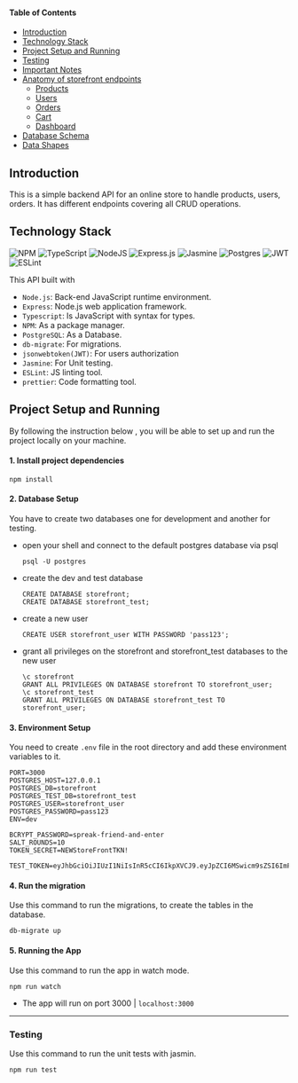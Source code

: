 #### Table of Contents
- [Introduction](#introduction)
- [Technology Stack](#technology-stack)
- [Project Setup and Running](#project-setup-and-running)
- [Testing](#testing)
- [Important Notes](#important-notes)
- [Anatomy of storefront endpoints](REQUIREMENTS.md/#anatomy-of-storefront-endpoints)
    - [Products](REQUIREMENTS.md/#products)
    - [Users](REQUIREMENTS.md/#users)
    - [Orders](REQUIREMENTS.md/#orders)
    - [Cart](REQUIREMENTS.md/#cart)
    - [Dashboard](REQUIREMENTS.md/#dashboard) 
- [Database Schema](REQUIREMENTS.md/#database-schema)
- [Data Shapes](REQUIREMENTS.md/#data-shapes)
## Introduction
This is a simple backend API for an online store to handle products, users, orders. It has different endpoints covering all CRUD operations.

## Technology Stack 
![NPM](https://img.shields.io/badge/NPM-%23000000.svg?style=for-the-badge&logo=npm&logoColor=white)
![TypeScript](https://img.shields.io/badge/typescript-%23007ACC.svg?style=for-the-badge&logo=typescript&logoColor=white)
![NodeJS](https://img.shields.io/badge/node.js-6DA55F?style=for-the-badge&logo=node.js&logoColor=white)
![Express.js](https://img.shields.io/badge/express.js-%23404d59.svg?style=for-the-badge&logo=express&logoColor=%2361DAFB)
![Jasmine](https://img.shields.io/badge/jasmine-%238A4182.svg?style=for-the-badge&logo=jasmine&logoColor=white)
![Postgres](https://img.shields.io/badge/postgres-%23316192.svg?style=for-the-badge&logo=postgresql&logoColor=white)
![JWT](https://img.shields.io/badge/JWT-black?style=for-the-badge&logo=JSON%20web%20tokens)
![ESLint](https://img.shields.io/badge/ESLint-4B3263?style=for-the-badge&logo=eslint&logoColor=white)

This API built with
- `Node.js`:    Back-end JavaScript runtime environment.
- `Express`:    Node.js web application framework.
- `Typescript`: Is JavaScript with syntax for types.
- `NPM`:        As a package manager.
- `PostgreSQL`: As a Database.
- `db-migrate`: For migrations.
- `jsonwebtoken(JWT)`: For users authorization  
- `Jasmine`:    For Unit testing.
- `ESLint`:     JS linting tool.
- `prettier`:   Code formatting tool.

## Project Setup and Running
By following the instruction below , you will be able to set up and run the project locally on your machine.

#### 1. Install project dependencies
``` 
npm install 
```
#### 2. Database Setup
You have to create two databases one for development and another for testing.

- open your shell and connect to the default postgres database via psql
    ```
    psql -U postgres
    ```
- create the dev and test database
    ```
    CREATE DATABASE storefront;
    CREATE DATABASE storefront_test;
    ````
- create a new user 
    ```
    CREATE USER storefront_user WITH PASSWORD 'pass123';
    ```
- grant all privileges on the storefront and storefront_test databases to the new user
    ```
    \c storefront
    GRANT ALL PRIVILEGES ON DATABASE storefront TO storefront_user;
    \c storefront_test
    GRANT ALL PRIVILEGES ON DATABASE storefront_test TO storefront_user;
    ```

#### 3. Environment Setup 
You need to create `.env` file in the root directory and add these environment variables to it. 
```
PORT=3000
POSTGRES_HOST=127.0.0.1
POSTGRES_DB=storefront
POSTGRES_TEST_DB=storefront_test
POSTGRES_USER=storefront_user
POSTGRES_PASSWORD=pass123
ENV=dev

BCRYPT_PASSWORD=spreak-friend-and-enter
SALT_ROUNDS=10
TOKEN_SECRET=NEWStoreFrontTKN!

TEST_TOKEN=eyJhbGciOiJIUzI1NiIsInR5cCI6IkpXVCJ9.eyJpZCI6MSwicm9sZSI6ImFkbWluIiwiaWF0IjoxNjQ1NDk2OTc0fQ.mE1P84E0XJZytIkjs8e41yNFMbja0hdOPVgmKpxuOYs
```
#### 4. Run the migration
Use this command to run the migrations, to create the tables in the database.
```
db-migrate up
```
#### 5. Running the App
Use this command to run the app in watch mode.
```
npm run watch
```
- The app will run on port 3000 | `localhost:3000`
________________________________________________________________________________________________________________________________
### Testing
Use this command to run the unit tests with jasmin.
```
npm run test
```



